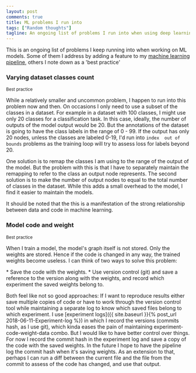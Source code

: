 ```yaml
---
layout: post
comments: true
title: ML problems I run into
tags: ["Random thoughts"]
tagline: An ongoing list of problems I run into when using deep learning
---
```


This is an ongoing list of problems I keep running into when working on ML models. Some of them I address by adding a feature to my [machine learning pipeline](https://github.com/ahmed-shariff/ml-pipeline), others I note down as a 'best practice'

### Varying dataset classes count
<small>Best practice</small>
<p>While a relatively smaller and uncommon problem, I happen to run into this problem now and then. On occasions I only need to use a subset of the classes in a dataset. For example in a dataset with 100 classes, I  might use only 20 classes for a classification task. In this case, ideally, the number of outputs of the model output would be 20. But the annotations of the dataset is going to have the class labels in the range of 0 - 99. If the output has only 20 nodes, unless the classes are labeled 0-19, I'd run into <code>index  out of bounds</code> problems as the training loop will try to assess loss for labels beyond 20. </p>
<p>
One solution is to remap the classes I am using to the range of the output of the model. But the problem with this is that I have to separately maintain the remapping to refer to the class an output node represents. The second solution is to make the number of output nodes to equal to the total number of classes in the dataset. While this adds a small overhead to the model, I find it easier to maintain the models.
</p>
<p> It should be noted that the this is a manifestation of the strong relationship between data and code in machine learning.</p>

### Model code and weight 
<small>Best practice</small>
<p>
When I train a model, the model's graph itself is not stored. Only the weights are stored. Hence if the code is changed in any way, the trained weights become useless. I can think of two ways to solve this problem:</p>
* Save the code with the weights.
* Use version control (git) and save a reference to the version along with the weights, and record which experiment the saved weights belong to.

Both feel like not so good approaches: If I want to reproduce results either save multiple copies of code or have to work through the version control tool while maintaining a separate log to know which saved files belong to which experiment. I use [experiment logs]({{ site.baseurl }}{% post_url 2018-06-11-Experiment-log %}) in which I record the versions (commits hash, as I use git), which kinda eases the pain of maintaining experiment-code-weight-data combo. But I would like to have better control over things. For now I record the commit hash in the experiment log and save a copy of the code with the saved weights. In the future I hope to have the pipeline log the commit hash when it's saving weights. As an extension to that, perhaps I can run a diff between the current file and the file from the commit to assess of the code has changed, and use that output.
